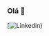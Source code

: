 ### Olá 👋

[![Linkedin](https://img.shields.io/badge/LinkedIn-0077B5?style=for-the-badge&logo=linkedin&logoColor=white))
